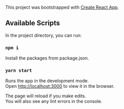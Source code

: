This project was bootstrapped with [Create React App](https://github.com/facebook/create-react-app).

## Available Scripts

In the project directory, you can run:

### `npm i`

Install the packages from package.json.

### `yarn start`

Runs the app in the development mode.<br />
Open [http://localhost:3000](http://localhost:3000) to view it in the browser.

The page will reload if you make edits.<br />
You will also see any lint errors in the console.
